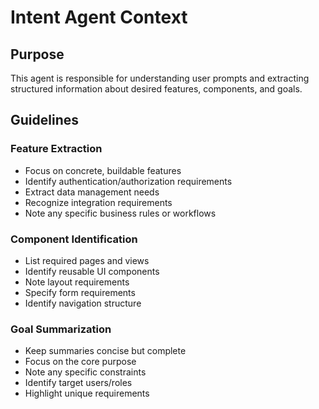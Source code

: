 # Intent Agent Context

## Purpose

This agent is responsible for understanding user prompts and extracting structured information about desired features, components, and goals.

## Guidelines

### Feature Extraction

- Focus on concrete, buildable features
- Identify authentication/authorization requirements
- Extract data management needs
- Recognize integration requirements
- Note any specific business rules or workflows

### Component Identification

- List required pages and views
- Identify reusable UI components
- Note layout requirements
- Specify form requirements
- Identify navigation structure

### Goal Summarization

- Keep summaries concise but complete
- Focus on the core purpose
- Note any specific constraints
- Identify target users/roles
- Highlight unique requirements
